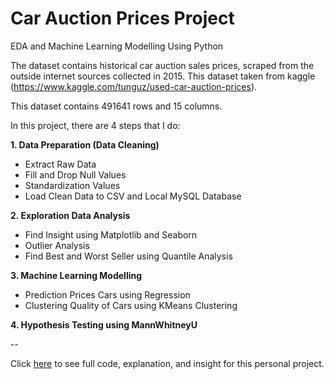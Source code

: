 # Car Auction Prices Project
EDA and Machine Learning Modelling Using Python

The dataset contains historical car auction sales prices, scraped from the outside internet sources collected in 2015. This dataset taken from kaggle
(https://www.kaggle.com/tunguz/used-car-auction-prices).

This dataset contains 491641 rows and 15 columns.

In this project, there are 4 steps that I do:

**1. Data Preparation (Data Cleaning)**
  - Extract Raw Data
  - Fill and Drop Null Values
  - Standardization Values
  - Load Clean Data to CSV and Local MySQL Database

**2. Exploration Data Analysis**
  - Find Insight using Matplotlib and Seaborn
  - Outlier Analysis
  - Find Best and Worst Seller using Quantile Analysis
  
**3. Machine Learning Modelling**
  - Prediction Prices Cars using Regression
  - Clustering Quality of Cars using KMeans Clustering
  
**4. Hypothesis Testing using MannWhitneyU**

--

Click [here](https://github.com/mzahidh/Car-Auction-Prices-Project/blob/master/Car%20Auction%20Prices%20Project.ipynb) to see full code, explanation, and insight for this personal project. 

